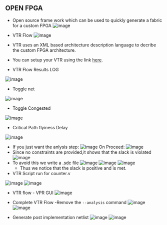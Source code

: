 ## OPEN FPGA
- Open source frame work which can be used to quickly generate a fabric for a custom FPGA
![image](https://user-images.githubusercontent.com/92938137/171328740-2491d009-ba88-4a36-bf2c-4246ab4d902f.png)

- VTR Flow
![image](https://user-images.githubusercontent.com/92938137/171329510-235209bf-9c70-4aa6-af38-5e2ba25a705d.png)
- VTR uses an XML based architecture description language to decribe the custom FPGA architecture.

- You can setup your VTR using the link [here](https://docs.verilogtorouting.org/en/latest/quickstart/).
- VTR Flow Results LOG

![image](https://user-images.githubusercontent.com/92938137/171354541-aff7ad06-f54d-4387-9d43-3ca1aeceeb82.png)
- Toggle net

![image](https://user-images.githubusercontent.com/92938137/171363402-7a72a17d-a9bc-4718-9e8c-b62b45e405f4.png)
- Toggle Congested

![image](https://user-images.githubusercontent.com/92938137/171363834-619a2f99-8123-4779-8d23-2d6e8d9b76ff.png)
- Critical Path flyiness Delay

![image](https://user-images.githubusercontent.com/92938137/171364008-5b97a996-12a9-4e3e-8632-a10e4ea013b9.png)

- If you just want the anlysis step:
![image](https://user-images.githubusercontent.com/92938137/171354947-57ce68bf-d2ed-4309-b59d-e27638c17fd1.png)
On Proceed:
![image](https://user-images.githubusercontent.com/92938137/171355392-bf69e97c-61f4-4236-a6d0-4cd41f81f690.png)
- Since no constraints are provided,it shows that the slack is violated
![image](https://user-images.githubusercontent.com/92938137/171357509-83a27e1d-999a-45d0-82e7-5d4dd5822018.png)
- To avoid this we write a .sdc file
![image](https://user-images.githubusercontent.com/92938137/171367534-adaf71a6-3f79-4f69-9518-dfea1ee2960a.png)
![image](https://user-images.githubusercontent.com/92938137/171371274-c5d69573-72b5-4c71-9282-cdd1975b344e.png)
![image](https://user-images.githubusercontent.com/92938137/171371046-3fbd8627-a09e-4a90-b806-d94329449ccf.png)
   - Thus we notice that the slack is positive and is met.
- VTR Script run for counter.v

![image](https://user-images.githubusercontent.com/92938137/171374960-11846eff-df5d-4059-9b17-3acaac0ccfab.png)
![image](https://user-images.githubusercontent.com/92938137/171375206-3f442f17-e1cd-456e-bdb9-cd8599a69ddb.png)

- VTR flow - VPR GUI
![image](https://user-images.githubusercontent.com/92938137/171376123-25e2e205-65ac-4ac3-9c7e-79941b3816ca.png)

- Complete VTR Flow
   -Remove the `--analysis` command
![image](https://user-images.githubusercontent.com/92938137/171377015-b9861c1b-8689-4259-8197-e0f1f580620b.png)
![image](https://user-images.githubusercontent.com/92938137/171377220-7e413141-0ac8-4069-8f3f-d5a7d273aabd.png)

- Generate post implementation netlist
![image](https://user-images.githubusercontent.com/92938137/171377991-69c4a34d-73cf-4b12-9677-1703ff1001f0.png)
![image](https://user-images.githubusercontent.com/92938137/171378153-dfca9e85-5b81-43e8-82da-b544e513ca16.png)






